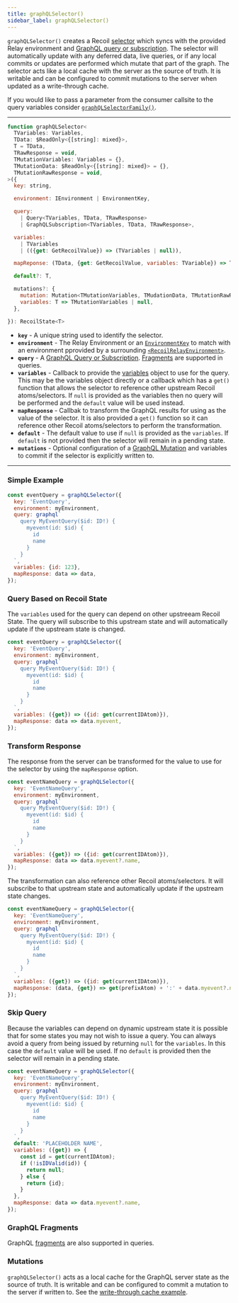 ```yaml
---
title: graphQLSelector()
sidebar_label: graphQLSelector()
---
```


`graphQLSelector()` creates a Recoil [selector](/docs/api-reference/core/selector) which syncs with the provided Relay environment and [GraphQL query or subscription](https://graphql.org/learn/queries/).  The selector will automatically update with any deferred data, live queries, or if any local commits or updates are performed which mutate that part of the graph.  The selector acts like a local cache with the server as the source of truth.  It is writable and can be configured to commit mutations to the server when updated as a write-through cache.

If you would like to pass a parameter from the consumer callsite to the query variables consider [`graphQLSelectorFamily()`](/docs/recoil-relay/api/graphQLSelectorFamily).

---
```jsx
function graphQLSelector<
  TVariables: Variables,
  TData: $ReadOnly<{[string]: mixed}>,
  T = TData,
  TRawResponse = void,
  TMutationVariables: Variables = {},
  TMutationData: $ReadOnly<{[string]: mixed}> = {},
  TMutationRawResponse = void,
>({
  key: string,

  environment: IEnvironment | EnvironmentKey,

  query:
    | Query<TVariables, TData, TRawResponse>
    | GraphQLSubscription<TVariables, TData, TRawResponse>,

  variables:
    | TVariables
    | (({get: GetRecoilValue}) => (TVariables | null)),

  mapReponse: (TData, {get: GetRecoilValue, variables: TVariable}) => T,

  default?: T,

  mutations?: {
    mutation: Mutation<TMutationVariables, TMudationData, TMutationRawResposne>,
    variables: T => TMutationVariables | null,
  },

}): RecoilState<T>
```
* **`key`** - A unique string used to identify the selector.
* **`environment`** - The Relay Environment or an [`EnvironmentKey`](/docs/recoil-relay/api/EnvironmentKey) to match with an environment pprovided by a surrounding [`<RecoilRelayEnvironment>`](/docs/recoil-relay/api/RecoilRelayEnvironment).
* **`query`** - A [GraphQL Query or Subscription](https://graphql.org/learn/queries/).  [Fragments](/docs/recoil-relay/graphql-selectors#graphql-fragments) are supported in queries.
* **`variables`** - Callback to provide the [variables](https://graphql.org/learn/queries/#variables) object to use for the query.  This may be the variables object directly or a callback which has a `get()` function that allows the selector to reference other upstream Recoil atoms/selectors.  If `null` is provided as the variables then no query will be performed and the `default` value will be used instead.
* **`mapResponse`** - Callbak to transform the GraphQL results for using as the value of the selector.  It is also provided a `get()` function so it can reference other Recoil atoms/selectors to perform the transformation.
* **`default`** - The default value to use if `null` is provided as the `variables`.  If `default` is not provided then the selector will remain in a pending state.
* **`mutations`** - Optional configuration of a [GraphQL Mutation](https://graphql.org/learn/queries/#mutations) and variables to commit if the selector is explicitly written to.
---

### Simple Example
```jsx
const eventQuery = graphQLSelector({
  key: 'EventQuery',
  environment: myEnvironment,
  query: graphql`
    query MyEventQuery($id: ID!) {
      myevent(id: $id) {
        id
        name
      }
    }
  `,
  variables: {id: 123},
  mapResponse: data => data,
});
```

### Query Based on Recoil State

The `variables` used for the query can depend on other upstreeam Recoil State.  The query will subscribe to this upstream state and will automatically update if the upstream state is changed.

```jsx
const eventQuery = graphQLSelector({
  key: 'EventQuery',
  environment: myEnvironment,
  query: graphql`
    query MyEventQuery($id: ID!) {
      myevent(id: $id) {
        id
        name
      }
    }
  `,
  variables: ({get}) => ({id: get(currentIDAtom)}),
  mapResponse: data => data.myevent,
});
```

### Transform Response
The response from the server can be transformed for the value to use for the selector by using the `mapResponse` option.

```jsx
const eventNameQuery = graphQLSelector({
  key: 'EventNameQuery',
  environment: myEnvironment,
  query: graphql`
    query MyEventQuery($id: ID!) {
      myevent(id: $id) {
        id
        name
      }
    }
  `,
  variables: ({get}) => ({id: get(currentIDAtom)}),
  mapResponse: data => data.myevent?.name,
});
```
The transformation can also reference other Recoil atoms/selectors.  It will subscribe to that upstream state and automatically update if the upstream state changes.
```jsx
const eventNameQuery = graphQLSelector({
  key: 'EventNameQuery',
  environment: myEnvironment,
  query: graphql`
    query MyEventQuery($id: ID!) {
      myevent(id: $id) {
        id
        name
      }
    }
  `,
  variables: ({get}) => ({id: get(currentIDAtom)}),
  mapResponse: (data, {get}) => get(prefixAtom) + ':' + data.myevent?.name,
});
```

### Skip Query

Because the variables can depend on dynamic upstream state it is possible that for some states you may not wish to issue a query.  You can always avoid a query from being issued by returning `null` for the `variables`.  In this case the `default` value will be used.  If no `default` is provided then the selector will remain in a pending state.

```jsx
const eventNameQuery = graphQLSelector({
  key: 'EventNameQuery',
  environment: myEnvironment,
  query: graphql`
    query MyEventQuery($id: ID!) {
      myevent(id: $id) {
        id
        name
      }
    }
  `,
  default: 'PLACEHOLDER NAME',
  variables: ({get}) => {
    const id = get(currentIDAtom);
    if (!isIDValid(id)) {
      return null;
    } else {
      return {id};
    }
  },
  mapResponse: data => data.myevent?.name,
});
```

### GraphQL Fragments

GraphQL [fragments](/docs/recoil-relay/graphql-selectors#graphql-fragments) are also supported in queries.

### Mutations
`graphQLSelector()` acts as a local cache for the GraphQL server state as the source of truth.  It is writable and can be configured to commit a mutation to the server if written to.  See the [write-through cache example](/docs/recoil-relay/graphql-selectors#write-through-cache).
